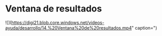 # Ventana de resultados

![](https://digi21.blob.core.windows.net/videos-ayuda/desarrollo/14.%20Ventana%20de%20resultados.mp4" caption=")

